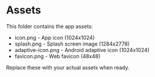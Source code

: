 # Assets

This folder contains the app assets:
- icon.png - App icon (1024x1024)
- splash.png - Splash screen image (1284x2778)
- adaptive-icon.png - Android adaptive icon (1024x1024)
- favicon.png - Web favicon (48x48)

Replace these with your actual assets when ready.
